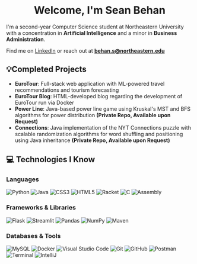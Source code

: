 <div align="center">
  <h1>Welcome, I'm Sean Behan</h1>
</div>

I'm a second-year Computer Science student at Northeastern University with a concentration in **Artificial Intelligence** and a minor in **Business Administration**.

Find me on [LinkedIn](https://www.linkedin.com/in/sean-behan-/) or reach out at **behan.s@northeastern.edu**

## 💡Completed Projects
- **EuroTour**: Full-stack web application with ML-powered travel recommendations and tourism forecasting
- **EuroTour Blog**: HTML-developed blog regarding the development of EuroTour run via Docker
- **Power Line**: Java-based power line game using Kruskal's MST and BFS algorithms for power distribution **(Private Repo, Available upon Request)**
- **Connections**: Java implementation of the NYT Connections puzzle with scalable randomization algorithms for word shuffling and positioning using Java inheritance **(Private Repo, Available upon Request)**


## 💻 Technologies I Know

### Languages
![Python](https://img.shields.io/badge/python-3670A0?style=for-the-badge&logo=python&logoColor=ffdd54)
![Java](https://img.shields.io/badge/java-%23ED8B00.svg?style=for-the-badge&logo=openjdk&logoColor=white)
![CSS3](https://img.shields.io/badge/css3-%231572B6.svg?style=for-the-badge&logo=css3&logoColor=white)
![HTML5](https://img.shields.io/badge/html5-%23E34F26.svg?style=for-the-badge&logo=html5&logoColor=white)
![Racket](https://img.shields.io/badge/Racket-9F1D20?style=for-the-badge&logo=racket&logoColor=white)
![C](https://img.shields.io/badge/C-00599C?style=for-the-badge&logo=c&logoColor=white)
![Assembly](https://img.shields.io/badge/Assembly-654FF0?style=for-the-badge&logo=assemblyscript&logoColor=white)


### Frameworks & Libraries
![Flask](https://img.shields.io/badge/flask-%23000.svg?style=for-the-badge&logo=flask&logoColor=white)
![Streamlit](https://img.shields.io/badge/Streamlit-%23FE4B4B.svg?style=for-the-badge&logo=streamlit&logoColor=white)
![Pandas](https://img.shields.io/badge/pandas-%23150458.svg?style=for-the-badge&logo=pandas&logoColor=white)
![NumPy](https://img.shields.io/badge/numpy-%23013243.svg?style=for-the-badge&logo=numpy&logoColor=white)
![Maven](https://img.shields.io/badge/Maven-C71A36?style=for-the-badge&logo=apachemaven&logoColor=white)

### Databases & Tools
![MySQL](https://img.shields.io/badge/mysql-4479A1.svg?style=for-the-badge&logo=mysql&logoColor=white)
![Docker](https://img.shields.io/badge/docker-%230db7ed.svg?style=for-the-badge&logo=docker&logoColor=white)
![Visual Studio Code](https://img.shields.io/badge/Visual%20Studio%20Code-0078d4.svg?style=for-the-badge&logo=visual-studio-code&logoColor=white)
![Git](https://img.shields.io/badge/git-%23F05033.svg?style=for-the-badge&logo=git&logoColor=white)
![GitHub](https://img.shields.io/badge/github-%23121011.svg?style=for-the-badge&logo=github&logoColor=white)
![Postman](https://img.shields.io/badge/Postman-FF6C37?style=for-the-badge&logo=postman&logoColor=white)
![Terminal](https://img.shields.io/badge/Terminal-4D4D4D?style=for-the-badge&logo=gnometerminal&logoColor=white)
![IntelliJ](https://img.shields.io/badge/IntelliJ_IDEA-000000?style=for-the-badge&logo=intellijidea&logoColor=white)


